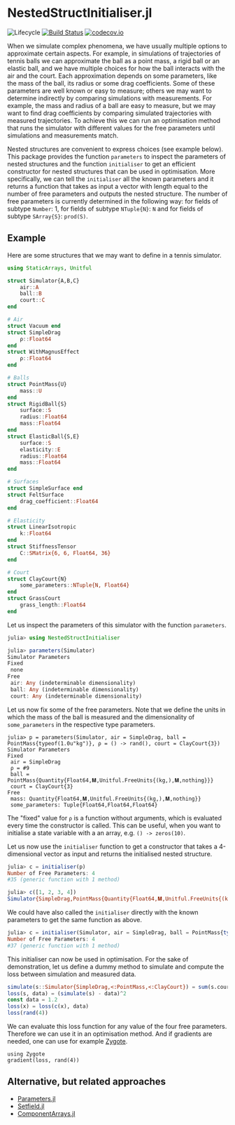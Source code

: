 # NestedStructInitialiser.jl
![Lifecycle](https://img.shields.io/badge/lifecycle-experimental-orange.svg)<!--
![Lifecycle](https://img.shields.io/badge/lifecycle-maturing-blue.svg)
![Lifecycle](https://img.shields.io/badge/lifecycle-stable-green.svg)
![Lifecycle](https://img.shields.io/badge/lifecycle-retired-orange.svg)
![Lifecycle](https://img.shields.io/badge/lifecycle-archived-red.svg)
![Lifecycle](https://img.shields.io/badge/lifecycle-dormant-blue.svg) -->
[![Build Status](https://travis-ci.com/jbrea/NestedStructInitialiser.jl.svg?branch=master)](https://travis-ci.com/jbrea/NestedStructInitialiser.jl)
[![codecov.io](http://codecov.io/github/jbrea/NestedStructInitialiser.jl/coverage.svg?branch=master)](http://codecov.io/github/jbrea/NestedStructInitialiser.jl?branch=master)
<!--
[![Documentation](https://img.shields.io/badge/docs-stable-blue.svg)](https://jbrea.github.io/NestedStructInitialiser.jl/stable)
[![Documentation](https://img.shields.io/badge/docs-master-blue.svg)](https://jbrea.github.io/NestedStructInitialiser.jl/dev)
-->


When we simulate complex phenomena, we have usually multiple options
to approximate certain aspects. For example, in simulations of trajectories of
tennis balls we can approximate the ball as a point mass, a rigid ball or
an elastic ball, and we have multiple choices for how the ball interacts with
the air and the court. Each approximation depends on some parameters, like the
mass of the ball, its radius or some drag coefficients. Some of these parameters
are well known or easy to measure; others we may want to determine indirectly by
comparing simulations with measurements. For example, the mass and radius of a
ball are easy to measure, but we may want to find drag coefficients by comparing
simulated trajectories with measured trajectories. To achieve this we can run
an optimisation method that runs the simulator with different values for the
free parameters until simulations and measurements match.

Nested structures are convenient to express choices (see example below).
This package provides the function `parameters` to inspect the parameters
of nested structures and the function `initialiser` to get an efficient
constructor for nested structures that can be used in optimisation.
More specifically, we can tell the `initialiser` all the known parameters
and it returns a function that takes as input a vector with length equal to the
number of free parameters and outputs the nested structure.
The number of free parameters is currently determined in the following way:
for fields of subtype `Number`: 1, for fields of subtype `NTuple{N}`: `N`
and for fields of subtype `SArray{S}`: `prod(S)`.

## Example

Here are some structures that we may want to define in a tennis simulator.

```julia
using StaticArrays, Unitful

struct Simulator{A,B,C}
    air::A
    ball::B
    court::C
end

# Air
struct Vacuum end
struct SimpleDrag
    ρ::Float64
end
struct WithMagnusEffect
    ρ::Float64
end

# Balls
struct PointMass{U}
    mass::U
end
struct RigidBall{S}
    surface::S
    radius::Float64
    mass::Float64
end
struct ElasticBall{S,E}
    surface::S
    elasticity::E
    radius::Float64
    mass::Float64
end

# Surfaces
struct SimpleSurface end
struct FeltSurface
    drag_coefficient::Float64
end

# Elasticity
struct LinearIsotropic
    k::Float64
end
struct StiffnessTensor
    C::SMatrix{6, 6, Float64, 36}
end

# Court
struct ClayCourt{N}
    some_parameters::NTuple{N, Float64}
end
struct GrassCourt
    grass_length::Float64
end
```

Let us inspect the parameters of this simulator with the function `parameters`.
```julia
julia> using NestedStructInitialiser

julia> parameters(Simulator)
Simulator Parameters
Fixed
 none
Free
 air: Any (indeterminable dimensionality)
 ball: Any (indeterminable dimensionality)
 court: Any (indeterminable dimensionality)
```

Let us now fix some of the free parameters. Note that we define the units in which
the mass of the ball is measured and the dimensionality of `some_parameters` in
the respective type parameters.
```
julia> p = parameters(Simulator, air = SimpleDrag, ball = PointMass{typeof(1.0u"kg")}, ρ = () -> rand(), court = ClayCourt{3})
Simulator Parameters
Fixed
 air = SimpleDrag
 ρ = #9
 ball = PointMass{Quantity{Float64,𝐌,Unitful.FreeUnits{(kg,),𝐌,nothing}}}
 court = ClayCourt{3}
Free
 mass: Quantity{Float64,𝐌,Unitful.FreeUnits{(kg,),𝐌,nothing}}
 some_parameters: Tuple{Float64,Float64,Float64}
```
The "fixed" value for `ρ` is a function without arguments, which is evaluated
every time the constructor is called. This can be useful, when you want to
initialise a state variable with a an array, e.g. `() -> zeros(10)`.

Let us now use the `initialiser` function to get a constructor that takes
a 4-dimensional vector as input and returns the initialised nested structure.
```julia
julia> c = initialiser(p)
Number of Free Parameters: 4
#35 (generic function with 1 method)

julia> c([1, 2, 3, 4])
Simulator{SimpleDrag,PointMass{Quantity{Float64,𝐌,Unitful.FreeUnits{(kg,),𝐌,nothing}}},ClayCourt{3}}(SimpleDrag(0.5521639102892784), PointMass{Quantity{Float64,𝐌,Unitful.FreeUnits{(kg,),𝐌,nothing}}}(1.0 kg), ClayCourt{3}((2.0, 3.0, 4.0)))
```

We could have also called the `initialiser` directly with the known parameters
to get the same function as above.
```julia
julia> c = initialiser(Simulator, air = SimpleDrag, ball = PointMass{typeof(1.0u"kg")}, ρ = 2., court = ClayCourt{3})
Number of Free Parameters: 4
#37 (generic function with 1 method)
```

This initialiser can now be used in optimisation. For the sake of demonstration,
let us define a dummy method to simulate and compute the loss between simulation
and measured data.
```julia
simulate(s::Simulator{SimpleDrag,<:PointMass,<:ClayCourt}) = sum(s.court.some_parameters) - s.air.ρ
loss(s, data) = (simulate(s) - data)^2
const data = 1.2
loss(x) = loss(c(x), data)
loss(rand(4))
```
We can evaluate this loss function for any value of the four free parameters.
Therefore we can use it in an optimisation method. And if gradients are needed,
one can use for example [Zygote](https://github.com/FluxML/Zygote.jl).
```
using Zygote
gradient(loss, rand(4))
```

## Alternative, but related approaches
- [Parameters.jl](https://github.com/mauro3/Parameters.jl)
- [Setfield.jl](https://github.com/jw3126/Setfield.jl)
- [ComponentArrays.jl](https://github.com/jonniedie/ComponentArrays.jl)
